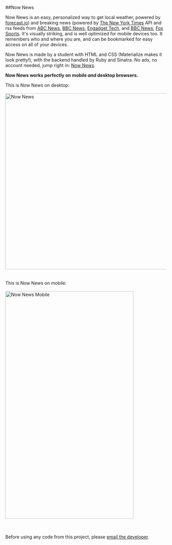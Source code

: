 ##Now News

Now News is an easy, personalized way to get local weather, powered by <a href="forecast.io">forecast.io</a>) and breaking news (powered by <a href="https://developer.nytimes.com/">The New York Times</a> API and rss feeds from <a href="http://abcnews.go.com/Site/page/rss--3520115">ABC News</a>, <a href="http://www.bbc.com/news/10628494">BBC News</a>, <a href="https://www.engadget.com/rss.xml">Engadget Tech</a>, and <a href="http://www.bbc.com/news/10628494">BBC News</a>, <a href="http://www.foxsports.com/other/rss">Fox Sports</a>. It's visually striking, and is well optimized for mobile devices too. It remembers who and where you are, and can be bookmarked for easy access on all of your devices.

Now News is made by a student with HTML and CSS (Materialize makes it look pretty!), with the backend handled by Ruby and Sinatra. No ads, no account needed, jump right in: <a href="http://now-news.herokuapp.com" target="_blank">Now News</a>.

<strong>Now News works perfectly on mobile <i>and</i> desktop browsers.</strong>

This is Now News on desktop:
<br>
<br>
<img src="http://i.imgur.com/ESxGQAD.png" alt="Now News" height="550" width="900">
<br>
<br>
<br>
This is Now News on mobile:
<br>
<br>
<img src="http://i.imgur.com/VBEHtXF.png" alt="Now News Mobile" height="711" width="400">
<br>
<br>
<br>


Before using any code from this project, please <a target="_blank" href="mailto:one.studio@outlook.com?subject=Now+News+Code+Usage+Request">email the developer</a>.
